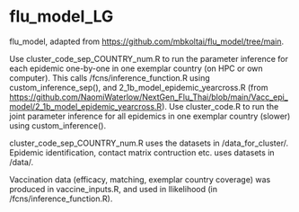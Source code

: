 # flu_model_LG

flu_model, adapted from https://github.com/mbkoltai/flu_model/tree/main.

Use cluster_code_sep_COUNTRY_num.R to run the parameter inference for each epidemic one-by-one in one exemplar country (on HPC or own computer). This calls /fcns/inference_function.R using custom_inference_sep(), and 2_1b_model_epidemic_yearcross.R (from https://github.com/NaomiWaterlow/NextGen_Flu_Thai/blob/main/Vacc_epi_model/2_1b_model_epidemic_yearcross.R). Use cluster_code.R to run the joint parameter inference for all epidemics in one exemplar country (slower) using custom_inference().

cluster_code_sep_COUNTRY_num.R uses the datasets in /data_for_cluster/. Epidemic identification, contact matrix contruction etc. uses datasets in /data/.

Vaccination data (efficacy, matching, exemplar country coverage) was produced in vaccine_inputs.R, and used in llikelihood (in /fcns/inference_function.R).



